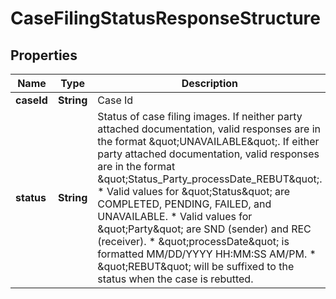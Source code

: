 

# CaseFilingStatusResponseStructure

## Properties

Name | Type | Description | Notes
------------ | ------------- | ------------- | -------------
**caseId** | **String** | Case Id |  [optional]
**status** | **String** | Status of case filing images.   If neither party attached documentation, valid responses are in the format \&quot;UNAVAILABLE\&quot;.   If either party attached documentation, valid responses are in the format \&quot;Status_Party_processDate_REBUT\&quot;.  * Valid values for \&quot;Status\&quot; are COMPLETED, PENDING, FAILED, and UNAVAILABLE.  * Valid values for \&quot;Party\&quot; are SND (sender) and REC (receiver).  * \&quot;processDate\&quot; is formatted MM/DD/YYYY HH:MM:SS AM/PM.  * \&quot;REBUT\&quot; will be suffixed to the status when the case is rebutted. |  [optional]



